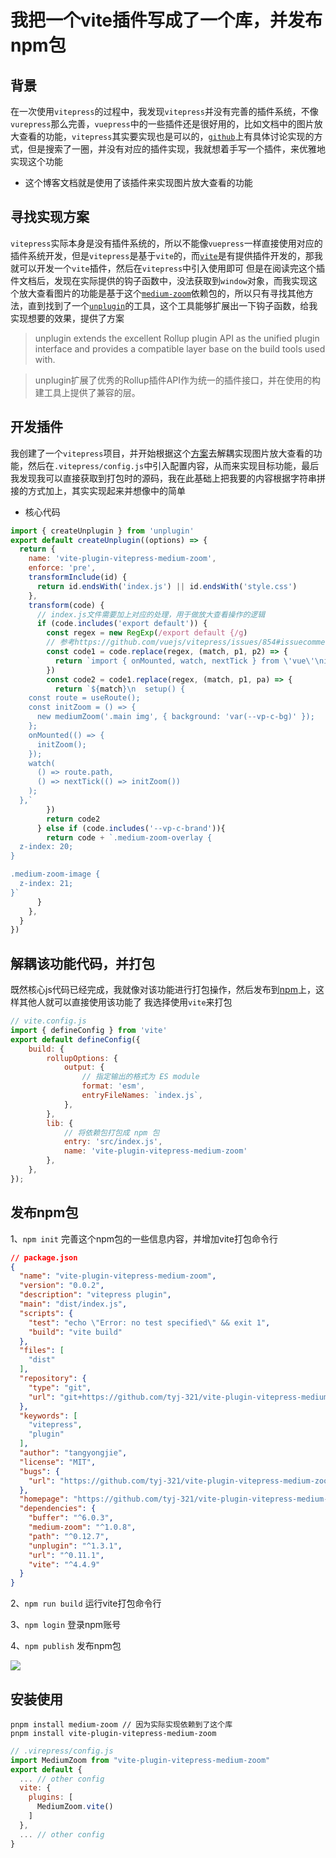 # 我把一个vite插件写成了一个库，并发布npm包

## 背景
在一次使用`vitepress`的过程中，我发现`vitepress`并没有完善的插件系统，不像`vurepress`那么完善，`vuepress`中的一些插件还是很好用的，比如文档中的图片放大查看的功能，`vitepress`其实要实现也是可以的，[`github`](https://github.com/vuejs/vitepress/issues/854#issuecomment-1293930473)上有具体讨论实现的方式，但是搜索了一圈，并没有对应的插件实现，我就想着手写一个插件，来优雅地实现这个功能
- 这个博客文档就是使用了该插件来实现图片放大查看的功能

## 寻找实现方案
`vitepress`实际本身是没有插件系统的，所以不能像`vuepress`一样直接使用对应的插件系统开发，但是`vitepress`是基于`vite`的，而[`vite`](https://cn.vitejs.dev/guide/api-plugin.html)是有提供插件开发的，那我就可以开发一个`vite`插件，然后在`vitepress`中引入使用即可
但是在阅读完这个插件文档后，发现在实际提供的钩子函数中，没法获取到`window`对象，而我实现这个放大查看图片的功能是基于这个[`medium-zoom`](https://github.com/francoischalifour/medium-zoom)依赖包的，所以只有寻找其他方法，直到找到了一个[`unplugin`](https://github.com/unjs/unplugin)的工具，这个工具能够扩展出一下钩子函数，给我实现想要的效果，提供了方案
> unplugin extends the excellent Rollup plugin API as the unified plugin interface and provides a compatible layer base on the build tools used with.

> unplugin扩展了优秀的Rollup插件API作为统一的插件接口，并在使用的构建工具上提供了兼容的层。

## 开发插件

我创建了一个`vitepress`项目，并开始根据这个[方案](https://github.com/vuejs/vitepress/issues/854#issuecomment-1293930473)去解耦实现图片放大查看的功能，然后在`.vitepress/config.js`中引入配置内容，从而来实现目标功能，最后我发现我可以直接获取到打包时的源码，我在此基础上把我要的内容根据字符串拼接的方式加上，其实实现起来并想像中的简单

- 核心代码
```js
import { createUnplugin } from 'unplugin'
export default createUnplugin((options) => {
  return {
    name: 'vite-plugin-vitepress-medium-zoom',
    enforce: 'pre',
    transformInclude(id) {
      return id.endsWith('index.js') || id.endsWith('style.css')
    },
    transform(code) {
      // index.js文件需要加上对应的处理，用于做放大查看操作的逻辑
      if (code.includes('export default')) {
        const regex = new RegExp(/export default {/g)
        // 参考https://github.com/vuejs/vitepress/issues/854#issuecomment-1293930473
        const code1 = code.replace(regex, (match, p1, p2) => {
          return `import { onMounted, watch, nextTick } from \'vue\'\nimport mediumZoom from \'medium-zoom\'\nimport { useRoute } from \'vitepress\'\n${match}`
        })
        const code2 = code1.replace(regex, (match, p1, pa) => {
          return `${match}\n  setup() {
    const route = useRoute();
    const initZoom = () => {
      new mediumZoom('.main img', { background: 'var(--vp-c-bg)' });
    };
    onMounted(() => {
      initZoom();
    });
    watch(
      () => route.path,
      () => nextTick(() => initZoom())
    );
  },`
        })
        return code2
      } else if (code.includes('--vp-c-brand')){
        return code + `.medium-zoom-overlay {
  z-index: 20;
}

.medium-zoom-image {
  z-index: 21;
}`
      }
    },
  }
})
```

## 解耦该功能代码，并打包
既然核心js代码已经完成，我就像对该功能进行打包操作，然后发布到[npm](https://www.npmjs.com/settings/tyj-321/packages)上，这样其他人就可以直接使用该功能了
我选择使用`vite`来打包
```js
// vite.config.js
import { defineConfig } from 'vite'
export default defineConfig({
    build: {
        rollupOptions: {
            output: {
                // 指定输出的格式为 ES module
                format: 'esm',
                entryFileNames: `index.js`,
            },
        },
        lib: {
            // 将依赖包打包成 npm 包
            entry: 'src/index.js',
            name: 'vite-plugin-vitepress-medium-zoom'
        },
    },
});
```
## 发布npm包
1、`npm init` 完善这个npm包的一些信息内容，并增加vite打包命令行
```json
// package.json
{
  "name": "vite-plugin-vitepress-medium-zoom",
  "version": "0.0.2",
  "description": "vitepress plugin",
  "main": "dist/index.js",
  "scripts": {
    "test": "echo \"Error: no test specified\" && exit 1",
    "build": "vite build"
  },
  "files": [
    "dist"
  ],
  "repository": {
    "type": "git",
    "url": "git+https://github.com/tyj-321/vite-plugin-vitepress-medium-zoom.git"
  },
  "keywords": [
    "vitepress",
    "plugin"
  ],
  "author": "tangyongjie",
  "license": "MIT",
  "bugs": {
    "url": "https://github.com/tyj-321/vite-plugin-vitepress-medium-zoom/issues"
  },
  "homepage": "https://github.com/tyj-321/vite-plugin-vitepress-medium-zoom#readme",
  "dependencies": {
    "buffer": "^6.0.3",
    "medium-zoom": "^1.0.8",
    "path": "^0.12.7",
    "unplugin": "^1.3.1",
    "url": "^0.11.1",
    "vite": "^4.4.9"
  }
}
```
2、`npm run build` 运行vite打包命令行

3、`npm login` 登录npm账号

4、`npm publish` 发布npm包

![](../../publish_npm/npm-package.png)

## 安装使用
```node
pnpm install medium-zoom // 因为实际实现依赖到了这个库
pnpm install vite-plugin-vitepress-medium-zoom
```
```js
// .virepress/config.js
import MediumZoom from "vite-plugin-vitepress-medium-zoom"
export default {
  ... // other config
  vite: {
    plugins: [
      MediumZoom.vite()
    ]
  },
  ... // other config
}
```